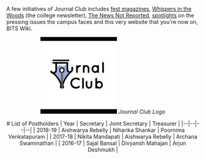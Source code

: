 <!-- TITLE: Journal Club -->
<!-- SUBTITLE: Journal Club is a student organisation that reports news on campus. -->

A few initiatives of Journal Club includes [fest magazines](/news/fests),  [Whispers in the Woods](/news/witw) (the college newsletter), [The News Not Reported](/orgs/journal-club/the-news-not-reported), [spotlights](/news/spotlight) on the pressing issues the campus faces and this very website that you're now on, BITS Wiki.

<center>

![Journal Club Logo](/uploads/orgs/jc-logo.jpg)
*Journal Club Logo*

<center>
# List of Postholders
| Year | Secretary | Joint Secretary | Treasurer |
|--|--|--|--|
| 2018-19 | Aishwarya Rebelly | Niharika Shankar | Poornima Venkatapuram |
| 2017-18 | Nikita Mandapati | Aishwarya Rebelly | Archana Swaminathan |
| 2016-17 | Sajal Bansal | Divyansh Mahajan | Arjun Deshmukh |
